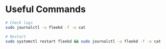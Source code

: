 # Useful Commands

```bash
# Check logs
sudo journalctl -u fleekd -f -o cat
```

```bash
# Restart
sudo systemctl restart fleekd && sudo journalctl -u fleekd -f -o cat
```
